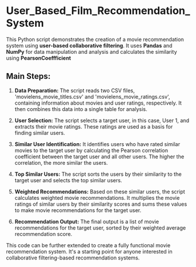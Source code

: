 # User_Based_Film_Recommendation_System

This Python script demonstrates the creation of a movie recommendation system using **user-based collaborative filtering**. It uses **Pandas** and **NumPy** for data manipulation and analysis and calculates the similarity using **PearsonCoeffficient**

## Main Steps:

1. **Data Preparation:** The script reads two CSV files, 'movielens_movie_titles.csv' and 'movielens_movie_ratings.csv', containing information about movies and user ratings, respectively. It then combines this data into a single table for analysis.

2. **User Selection:** The script selects a target user, in this case, User 1, and extracts their movie ratings. These ratings are used as a basis for finding similar users.

3. **Similar User Identification:** It identifies users who have rated similar movies to the target user by calculating the Pearson correlation coefficient between the target user and all other users. The higher the correlation, the more similar the users.

4. **Top Similar Users:** The script sorts the users by their similarity to the target user and selects the top similar users.

5. **Weighted Recommendations:** Based on these similar users, the script calculates weighted movie recommendations. It multiplies the movie ratings of similar users by their similarity scores and sums these values to make movie recommendations for the target user.

6. **Recommendation Output:** The final output is a list of movie recommendations for the target user, sorted by their weighted average recommendation score.

This code can be further extended to create a fully functional movie recommendation system. It's a starting point for anyone interested in collaborative filtering-based recommendation systems.

